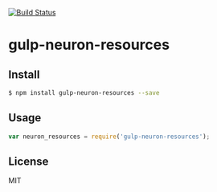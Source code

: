 [![Build Status](https://travis-ci.org/neuron-js/gulp-neuron-resources.svg?branch=master)](https://travis-ci.org/neuron-js/gulp-neuron-resources)
<!-- optional npm version
[![NPM version](https://badge.fury.io/js/gulp-neuron-resources.svg)](http://badge.fury.io/js/gulp-neuron-resources)
-->
<!-- optional npm downloads
[![npm module downloads per month](http://img.shields.io/npm/dm/gulp-neuron-resources.svg)](https://www.npmjs.org/package/gulp-neuron-resources)
-->
<!-- optional dependency status
[![Dependency Status](https://david-dm.org/neuron-js/gulp-neuron-resources.svg)](https://david-dm.org/neuron-js/gulp-neuron-resources)
-->

# gulp-neuron-resources



## Install

```sh
$ npm install gulp-neuron-resources --save
```

## Usage

```js
var neuron_resources = require('gulp-neuron-resources');
```

## License

MIT
